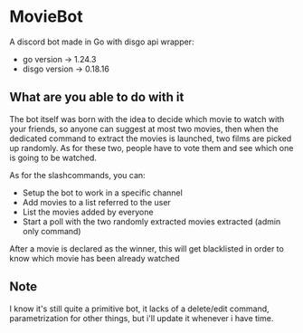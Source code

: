 # MovieBot

A discord bot made in Go with disgo api wrapper:
- go version -> 1.24.3
- disgo version -> 0.18.16

## What are you able to do with it
The bot itself was born with the idea to decide which movie to watch with your friends, so anyone can suggest at most
two movies, then when the dedicated command to extract the movies is launched, two films are picked up randomly.
As for these two, people have to vote them and see which one is going to be watched.

As for the slashcommands, you can:
- Setup the bot to work in a specific channel
- Add movies to a list referred to the user
- List the movies added by everyone
- Start a poll with the two randomly extracted movies extracted (admin only command) 

After a movie is declared as the winner, this will get blacklisted in order to know which movie has been already watched

## Note
I know it's still quite a primitive bot, it lacks of a delete/edit command, parametrization for other things,
but i'll update it whenever i have time.

